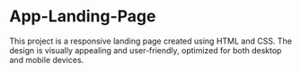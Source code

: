 # App-Landing-Page
This project is a responsive landing page created using HTML and CSS. The design is visually appealing and user-friendly, optimized for both desktop and mobile devices.
